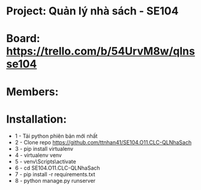 # Project: Quản lý nhà sách - SE104
# Board: https://trello.com/b/54UrvM8w/qlnsse104
# Members:
# Installation:
* 1 - Tải python phiên bản mới nhất
* 2 - Clone repo https://github.com/ttnhan41/SE104.O11.CLC-QLNhaSach
* 3 - pip install virtualenv
* 4 - virtualenv venv
* 5 - venv\Scripts\activate
* 6 - cd SE104.O11.CLC-QLNhaSach
* 7 - pip install -r requirements.txt
* 8 - python manage.py runserver
